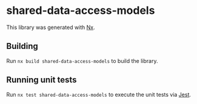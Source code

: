 # shared-data-access-models

This library was generated with [Nx](https://nx.dev).

## Building

Run `nx build shared-data-access-models` to build the library.

## Running unit tests

Run `nx test shared-data-access-models` to execute the unit tests via [Jest](https://jestjs.io).
